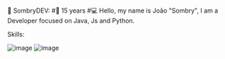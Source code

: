 🍝 SombryDEV:
  #🐘 15 years 
  #💻 Hello, my name is João "Sombry", I am a Developer focused on Java, Js and Python.


Skills:

![image](https://user-images.githubusercontent.com/102634795/160729244-8cb6f800-36fe-4e16-beec-2b81286eebc3.png)
![image](https://user-images.githubusercontent.com/102634795/160729300-96f77845-9c5d-4091-9ea9-7e957ee06c94.png)
